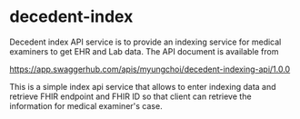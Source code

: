 # decedent-index

Decedent index API service is to provide an indexing service for medical examiners to get EHR and Lab data. The API document is available from


https://app.swaggerhub.com/apis/myungchoi/decedent-indexing-api/1.0.0


This is a simple index api service that allows to enter indexing data and retrieve FHIR endpoint and FHIR ID so that client can retrieve the information for medical examiner's case.

